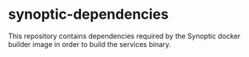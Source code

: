 # synoptic-dependencies

This repository contains dependencies required by the Synoptic docker builder image in order to build the services binary.
